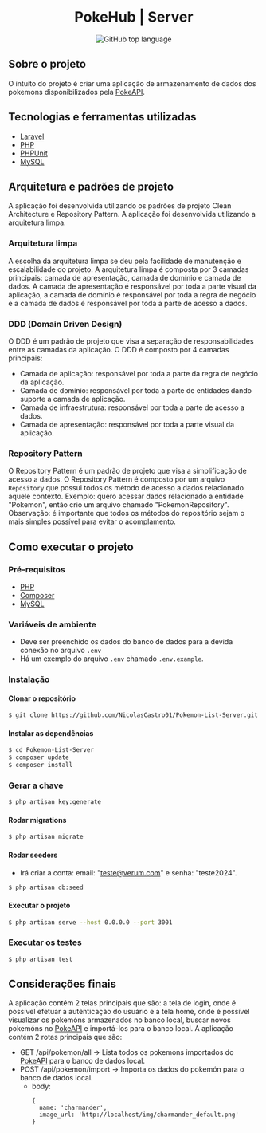 <h1 align="center">PokeHub | Server</h1>

<p align="center" margin-top="25px" >
  <img alt="GitHub top language" src="https://img.shields.io/github/languages/top/NicolasCastro01/Pokemon-List-Server?color=purple">
</p>

## Sobre o projeto

O intuito do projeto é criar uma aplicação de armazenamento de dados dos pokemons disponibilizados pela [PokeAPI](https://pokeapi.co).

## Tecnologias e ferramentas utilizadas

- [Laravel](https://laravel.com/docs/10.x/)
- [PHP](https://www.php.net)
- [PHPUnit](https://phpunit.de)
- [MySQL](https://www.mysql.com)

## Arquitetura e padrões de projeto

A aplicação foi desenvolvida utilizando os padrões de projeto Clean Architecture e Repository Pattern. A aplicação foi desenvolvida utilizando a arquitetura limpa.

### Arquitetura limpa

A escolha da arquitetura limpa se deu pela facilidade de manutenção e escalabilidade do projeto. A arquitetura limpa é composta por 3 camadas principais: camada de apresentação, camada de domínio e camada de dados. A camada de apresentação é responsável por toda a parte visual da aplicação, a camada de domínio é responsável por toda a regra de negócio e a camada de dados é responsável por toda a parte de acesso a dados.

### DDD (Domain Driven Design)

O DDD é um padrão de projeto que visa a separação de responsabilidades entre as camadas da aplicação. O DDD é composto por 4 camadas principais:

- Camada de aplicação: responsável por toda a parte da regra de negócio da aplicação.
- Camada de domínio: responsável por toda a parte de entidades dando suporte a camada de aplicação.
- Camada de infraestrutura: responsável por toda a parte de acesso a dados.
- Camada de apresentação: responsável por toda a parte visual da aplicação.

### Repository Pattern

O Repository Pattern é um padrão de projeto que visa a simplificação de acesso a dados. O Repository Pattern é composto por um arquivo `Repository` que possui todos os método de acesso a dados relacionado aquele contexto. Exemplo: quero acessar dados relacionado a entidade "Pokemon", então crio um arquivo chamado "PokemonRepository". Observação: é importante que todos os métodos do repositório sejam o mais simples possível para evitar o acomplamento.


## Como executar o projeto

### Pré-requisitos

- [PHP](https://www.php.net)
- [Composer](https://getcomposer.org/download/)
- [MySQL](https://www.mysql.com)

### Variáveis de ambiente
- Deve ser preenchido os dados do banco de dados para a devida conexão no arquivo `.env`
- Há um exemplo do arquivo `.env` chamado `.env.example`.

### Instalação

#### Clonar o repositório

```bash
$ git clone https://github.com/NicolasCastro01/Pokemon-List-Server.git
```

#### Instalar as dependências

```bash
$ cd Pokemon-List-Server
$ composer update
$ composer install
```

### Gerar a chave
```bash
$ php artisan key:generate
```

#### Rodar migrations
```bash
$ php artisan migrate
```

#### Rodar seeders
- Irá criar a conta: email: "teste@verum.com" e senha: "teste2024".
```bash
$ php artisan db:seed
```

#### Executar o projeto

```bash
$ php artisan serve --host 0.0.0.0 --port 3001
```

### Executar os testes

```bash
$ php artisan test
```

## Considerações finais

A aplicação contém 2 telas principais que são: a tela de login, onde é possível efetuar a autênticação do usuário e a tela home, onde é possível visualizar os pokemóns armazenados no banco local, buscar novos pokemóns no [PokeAPI](https://pokeapi.co) e importá-los para o banco local.
A aplicação contém 2 rotas principais que são:

- GET /api/pokemon/all -> Lista todos os pokemons importados do [PokeAPI](https://pokeapi.co) para o banco de dados local.
- POST /api/pokemon/import -> Importa os dados do pokemón para o banco de dados local.
  - body: 
    ```
    {
      name: 'charmander',
      image_url: 'http://localhost/img/charmander_default.png'
    }
    ```
